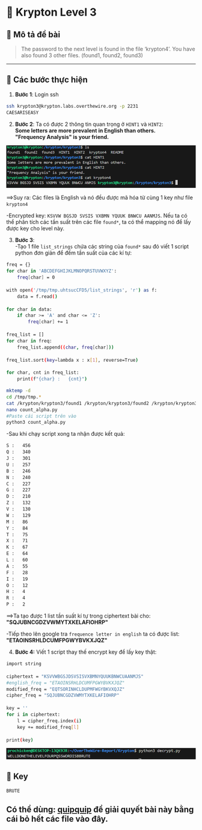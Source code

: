 # 🔑 Krypton Level 3

## 📜 Mô tả đề bài
>  The password to the next level is found in the file ‘krypton4’. You have also found 3 other files. (found1, found2, found3)

---

## 🧭 Các bước thực hiện
1. **Bước 1**: Login ssh
```bash
ssh krypton3@krypton.labs.overthewire.org -p 2231
CAESARISEASY
```
2. **Bước 2**: Ta có được 2 thông tin quan trọng ở ```HINT1``` và ```HINT2```:    
   **Some letters are more prevalent in English than others.**      
   **"Frequency Analysis" is your friend.**      

![alt text](Image/Krypton3-1.png)

==>Suy ra: Các files là English và nó đều được mã hóa từ cùng 1 key như file ```krypton4```

-Encrypted key: ```KSVVW BGSJD SVSIS VXBMN YQUUK BNWCU AANMJS```. Nếu ta có thể phân tích các tần suất trên các file ```found*```, ta có thể mapping nó để lấy được key cho level này.

3. **Bước 3**:     
-Tạo 1 file ```list_strings``` chứa các string của ```found*``` sau đó viết 1 script python đơn giản để đếm tần suất của các kí tự:
```bash
freq = {}
for char in 'ABCDEFGHIJKLMNOPQRSTUVWXYZ':
    freq[char] = 0
    
with open('/tmp/tmp.uhtsucCFD5/list_strings', 'r') as f:
    data = f.read()
    
for char in data:
    if char >= 'A' and char <= 'Z':
        freq[char] += 1
        
freq_list = []
for char in freq:
    freq_list.append((char, freq[char]))
    
freq_list.sort(key=lambda x : x[1], reverse=True)

for char, cnt in freq_list:
    print(f"{char} :   {cnt}")
```

```bash
mktemp -d
cd /tmp/tmp.*
cat /krypton/krypton3/found1 /krypton/krypton3/found2 /krypton/krypton3/found3 > list_strings
nano count_alpha.py
#Paste cái script trên vào
python3 count_alpha.py 
```

-Sau khi chạy script xong ta nhận được kết quả:    
```bash
S :   456
Q :   340
J :   301
U :   257
B :   246
N :   240
C :   227
G :   227
D :   210
Z :   132
V :   130
W :   129
M :   86
Y :   84
T :   75
X :   71
K :   67
E :   64
L :   60
A :   55
F :   28
I :   19
O :   12
H :   4
R :   4
P :   2
```

==>Ta tạo được 1 list tần suất kí tự trong ciphertext bài cho: **"SQJUBNCGDZVWMYTXKELAFIOHRP"**    

-Tiếp theo lên google tra ```frequence letter in english``` ta có được list: **"ETAOINSRHLDCUMFPGWYBVKXJQZ"**

4. **Bước 4:** Viết 1 script thay thế encrypt key để lấy key thật:    
```bash
import string

ciphertext = "KSVVWBGSJDSVSISVXBMNYQUUKBNWCUAANMJS"
#english_freq = "ETAOINSRHLDCUMFPGWYBVKXJQZ"
modified_freq = "EQTSORINHCLDUPMFWGYBKVXQJZ"
cipher_freq = "SQJUBNCGDZVWMYTXKELAFIOHRP"

key = ''
for i in ciphertext:
    l = cipher_freq.index(i)
    key += modified_freq[l]
    
print(key)
```
![alt text](Image/Krypton3-2.png)



## 🔑 Key
```text
BRUTE
```

## Có thể dùng: [quipquip](https://quipqiup.com/) để giải quyết bài này bằng cái bỏ hết các file vào đây.